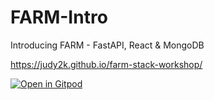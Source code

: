 # FARM-Intro
Introducing FARM - FastAPI, React &amp; MongoDB

<https://judy2k.github.io/farm-stack-workshop/>

[![Open in Gitpod](https://gitpod.io/button/open-in-gitpod.svg)](https://gitpod.io/#https://github.com/joejcollins/farm-stack-workshop])
